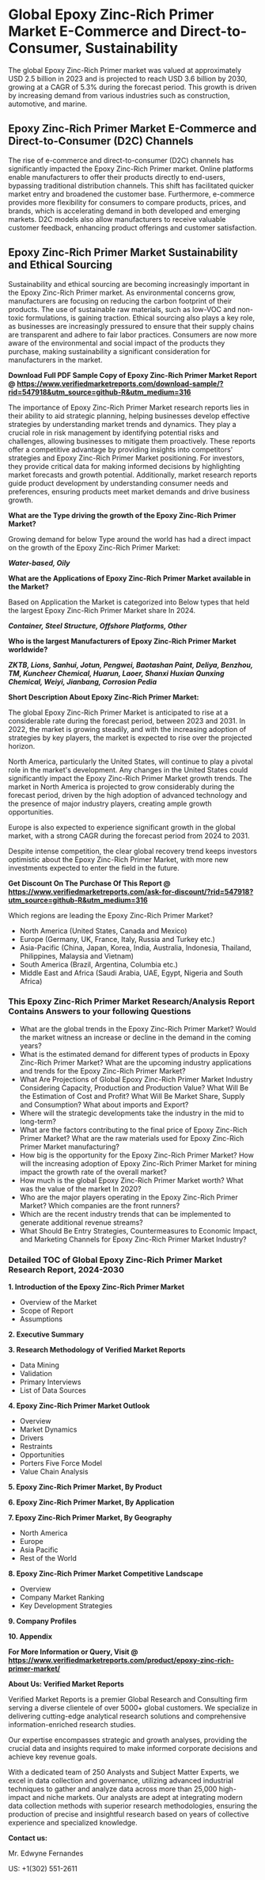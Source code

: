 <h1>Global Epoxy Zinc-Rich Primer Market E-Commerce and Direct-to-Consumer, Sustainability</h1><p class=""><p>The global Epoxy Zinc-Rich Primer market was valued at approximately USD 2.5 billion in 2023 and is projected to reach USD 3.6 billion by 2030, growing at a CAGR of 5.3% during the forecast period. This growth is driven by increasing demand from various industries such as construction, automotive, and marine.</p> <h2>Epoxy Zinc-Rich Primer Market E-Commerce and Direct-to-Consumer (D2C) Channels</h2> <p>The rise of e-commerce and direct-to-consumer (D2C) channels has significantly impacted the Epoxy Zinc-Rich Primer market. Online platforms enable manufacturers to offer their products directly to end-users, bypassing traditional distribution channels. This shift has facilitated quicker market entry and broadened the customer base. Furthermore, e-commerce provides more flexibility for consumers to compare products, prices, and brands, which is accelerating demand in both developed and emerging markets. D2C models also allow manufacturers to receive valuable customer feedback, enhancing product offerings and customer satisfaction.</p> <h2>Epoxy Zinc-Rich Primer Market Sustainability and Ethical Sourcing</h2> <p>Sustainability and ethical sourcing are becoming increasingly important in the Epoxy Zinc-Rich Primer market. As environmental concerns grow, manufacturers are focusing on reducing the carbon footprint of their products. The use of sustainable raw materials, such as low-VOC and non-toxic formulations, is gaining traction. Ethical sourcing also plays a key role, as businesses are increasingly pressured to ensure that their supply chains are transparent and adhere to fair labor practices. Consumers are now more aware of the environmental and social impact of the products they purchase, making sustainability a significant consideration for manufacturers in the market.</p> </p><p class=""><strong>Download Full PDF Sample Copy of Epoxy Zinc-Rich Primer Market Report @ <a href="https://www.verifiedmarketreports.com/download-sample/?rid=547918&utm_source=github-R&utm_medium=316" target="_blank">https://www.verifiedmarketreports.com/download-sample/?rid=547918&utm_source=github-R&utm_medium=316</a></strong></p><p>The importance of&nbsp;Epoxy Zinc-Rich Primer Market research reports lies in their ability to aid strategic planning, helping businesses develop effective strategies by understanding market trends and dynamics. They play a crucial role in risk management by identifying potential risks and challenges, allowing businesses to mitigate them proactively. These reports offer a competitive advantage by providing insights into competitors' strategies and Epoxy Zinc-Rich Primer Market positioning. For investors, they provide critical data for making informed decisions by highlighting market forecasts and growth potential. Additionally, market research reports guide product development by understanding consumer needs and preferences, ensuring products meet market demands and drive business growth.</p><p><strong>What are the&nbsp;Type driving the growth of the Epoxy Zinc-Rich Primer Market?</strong></p><p id="" class="">Growing demand for below Type around the world has had a direct impact on the growth of the Epoxy Zinc-Rich Primer Market:</p><p class=""><em><strong>Water-based, Oily</strong></em></p><p class=""><strong>What are the&nbsp;Applications&nbsp;of Epoxy Zinc-Rich Primer Market available in the Market?</strong></p><p id="" class="">Based on Application the Market is categorized into Below types that held the largest Epoxy Zinc-Rich Primer Market share In 2024.</p><p class=""><em><strong>Container, Steel Structure, Offshore Platforms, Other</strong></em></p><p class=""><strong>Who is the largest Manufacturers of Epoxy Zinc-Rich Primer Market worldwide?</strong></p><p><em><strong>ZKTB, Lions, Sanhui, Jotun, Pengwei, Baotashan Paint, Deliya, Benzhou, TM, Kuncheer Chemical, Huarun, Laoer, Shanxi Huxian Qunxing Chemical, Weiyi, Jianbang, Corrosion Pedia</strong></em></p><p id="" class=""><strong>Short Description About Epoxy Zinc-Rich Primer Market:</strong></p><p>The global Epoxy Zinc-Rich Primer Market is anticipated to rise at a considerable rate during the forecast period, between 2023 and 2031. In 2022, the market is growing steadily, and with the increasing adoption of strategies by key players, the market is expected to rise over the projected horizon.</p><p>North America, particularly the United States, will continue to play a pivotal role in the market's development. Any changes in the United States could significantly impact the Epoxy Zinc-Rich Primer Market growth trends. The market in North America is projected to grow considerably during the forecast period, driven by the high adoption of advanced technology and the presence of major industry players, creating ample growth opportunities.</p><p>Europe is also expected to experience significant growth in the global market, with a strong CAGR during the forecast period from 2024 to 2031.</p><p>Despite intense competition, the clear global recovery trend keeps investors optimistic about the Epoxy Zinc-Rich Primer Market, with more new investments expected to enter the field in the future.</p><p id="" class=""><strong>Get Discount On The Purchase Of This Report @ <a href="https://www.verifiedmarketreports.com/ask-for-discount/?rid=547918?utm_source=github-R&utm_medium=316" target="_blank">https://www.verifiedmarketreports.com/ask-for-discount/?rid=547918?utm_source=github-R&utm_medium=316</a></strong></p><p class="">Which regions are leading the Epoxy Zinc-Rich Primer Market?</p><ul><li>North America (United States, Canada and Mexico)</li><li>Europe (Germany, UK, France, Italy, Russia and Turkey etc.)</li><li>Asia-Pacific (China, Japan, Korea, India, Australia, Indonesia, Thailand, Philippines, Malaysia and Vietnam)</li><li>South America (Brazil, Argentina, Columbia etc.)</li><li>Middle East and Africa (Saudi Arabia, UAE, Egypt, Nigeria and South Africa)</li></ul><h3 id="" class="">This Epoxy Zinc-Rich Primer Market Research/Analysis Report Contains Answers to your following Questions</h3><ul><li>What are the global trends in the Epoxy Zinc-Rich Primer Market? Would the market witness an increase or decline in the demand in the coming years?</li><li>What is the estimated demand for different types of products in Epoxy Zinc-Rich Primer Market? What are the upcoming industry applications and trends for the Epoxy Zinc-Rich Primer Market?</li><li>What Are Projections of Global Epoxy Zinc-Rich Primer Market Industry Considering Capacity, Production and Production Value? What Will Be the Estimation of Cost and Profit? What Will Be Market Share, Supply and Consumption? What about imports and Export?</li><li>Where will the strategic developments take the industry in the mid to long-term?</li><li>What are the factors contributing to the final price of Epoxy Zinc-Rich Primer Market? What are the raw materials used for Epoxy Zinc-Rich Primer Market manufacturing?</li><li>How big is the opportunity for the Epoxy Zinc-Rich Primer Market? How will the increasing adoption of Epoxy Zinc-Rich Primer Market for mining impact the growth rate of the overall market?</li><li>How much is the global Epoxy Zinc-Rich Primer Market worth? What was the value of the market In 2020?</li><li>Who are the major players operating in the Epoxy Zinc-Rich Primer Market? Which companies are the front runners?</li><li>Which are the recent industry trends that can be implemented to generate additional revenue streams?</li><li>What Should Be Entry Strategies, Countermeasures to Economic Impact, and Marketing Channels for Epoxy Zinc-Rich Primer Market Industry?</li></ul><h3 id="" class="">Detailed TOC of Global Epoxy Zinc-Rich Primer Market Research Report, 2024-2030</h3><p id="" class=""><strong>1. Introduction of the Epoxy Zinc-Rich Primer Market</strong></p><ul><li>Overview of the Market</li><li>Scope of Report</li><li>Assumptions</li></ul><p id="" class=""><strong>2. Executive Summary</strong></p><p id="" class=""><strong>3. Research Methodology of Verified Market Reports</strong></p><ul><li>Data Mining</li><li>Validation</li><li>Primary Interviews</li><li>List of Data Sources</li></ul><p id="" class=""><strong>4. Epoxy Zinc-Rich Primer Market Outlook</strong></p><ul><li>Overview</li><li>Market Dynamics</li><li>Drivers</li><li>Restraints</li><li>Opportunities</li><li>Porters Five Force Model</li><li>Value Chain Analysis</li></ul><p id="" class=""><strong>5. Epoxy Zinc-Rich Primer Market, By Product</strong></p><p id="" class=""><strong>6. Epoxy Zinc-Rich Primer Market, By Application</strong></p><p id="" class=""><strong>7. Epoxy Zinc-Rich Primer Market, By Geography</strong></p><ul><li>North America</li><li>Europe</li><li>Asia Pacific</li><li>Rest of the World</li></ul><p id="" class=""><strong>8. Epoxy Zinc-Rich Primer Market Competitive Landscape</strong></p><ul><li>Overview</li><li>Company Market Ranking</li><li>Key Development Strategies</li></ul><p id="" class=""><strong>9. Company Profiles</strong></p><p id="" class=""><strong>10. Appendix</strong></p><p id="" class=""><strong>For More Information or Query, Visit @ <a href="https://www.verifiedmarketreports.com/product/epoxy-zinc-rich-primer-market/" target="_blank">https://www.verifiedmarketreports.com/product/epoxy-zinc-rich-primer-market/</a></strong></p><p id="" class=""><strong>About Us: Verified Market Reports</strong></p><p id="" class="">Verified Market Reports is a premier Global Research and Consulting firm serving a diverse clientele of over 5000+ global customers. We specialize in delivering cutting-edge analytical research solutions and comprehensive information-enriched research studies.</p><p id="" class="">Our expertise encompasses strategic and growth analyses, providing the crucial data and insights required to make informed corporate decisions and achieve key revenue goals.</p><p id="" class="">With a dedicated team of 250 Analysts and Subject Matter Experts, we excel in data collection and governance, utilizing advanced industrial techniques to gather and analyze data across more than 25,000 high-impact and niche markets. Our analysts are adept at integrating modern data collection methods with superior research methodologies, ensuring the production of precise and insightful research based on years of collective experience and specialized knowledge.</p><p id="" class=""><strong>Contact us:</strong></p><p id="" class="">Mr. Edwyne Fernandes</p><p id="" class="">US: +1(302) 551-2611</p>